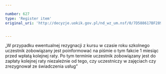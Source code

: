 ```yaml
---

number: 627
type: 'Register item'
original_uri: 'http://decyzje.uokik.gov.pl/nd_wz_um.nsf/0/7D588617BF289809C12572DD0032961F?OpenDocument'


---
```


„W przypadku ewentualnej rezygnacji z kursu w czasie roku szkolnego uczestnik zobowiązany jest poinformować na piśmie o tym fakcie 1 miesiąc przed wpłatą kolejnej raty. Po tym terminie uczestnik zobowiązany jest do zapłaty kolejnej raty niezależnie od tego, czy uczestniczy w zajęciach czy zrezygnował ze świadczenia usług”
